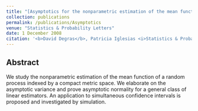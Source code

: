 ```yaml
---
title: "[Asymptotics for the nonparametric estimation of the mean function of a random process](https://www.sciencedirect.com/science/article/abs/pii/S0167715208002526)"
collection: publications
permalink: /publications/Asymptotics
venue: "Statistics & Probability Letters"
date: 1 December 2008
citation: '<b>David Degras</b>, Patricia Iglesias <i>Statistics & Probability Letters</i> <b>2008</b>.'
---
```


## Abstract
We study the nonparametric estimation of the mean function of a random process indexed by a compact metric space. We elaborate on the asymptotic variance and prove asymptotic normality for a general class of linear estimators. An application to simultaneous confidence intervals is proposed and investigated by simulation.
